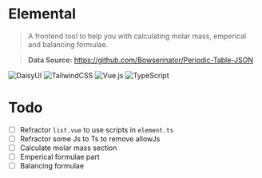 # Elemental

> A frontend tool to help you with calculating molar mass, emperical and balancing formulae.

> **Data Source:**
> https://github.com/Bowserinator/Periodic-Table-JSON

![DaisyUI](https://img.shields.io/badge/daisyui-5A0EF8?style=for-the-badge&logo=daisyui&logoColor=white)
![TailwindCSS](https://img.shields.io/badge/tailwindcss-%2338B2AC.svg?style=for-the-badge&logo=tailwind-css&logoColor=white)
![Vue.js](https://img.shields.io/badge/vuejs-%2335495e.svg?style=for-the-badge&logo=vuedotjs&logoColor=%234FC08D)
![TypeScript](https://img.shields.io/badge/typescript-%23007ACC.svg?style=for-the-badge&logo=typescript&logoColor=white)


# Todo

- [ ] Refractor `list.vue` to use scripts in `element.ts`
- [ ] Refractor some Js to Ts to remove allowJs
- [ ] Calculate molar mass section
- [ ] Emperical formulae part
- [ ] Balancing formulae
